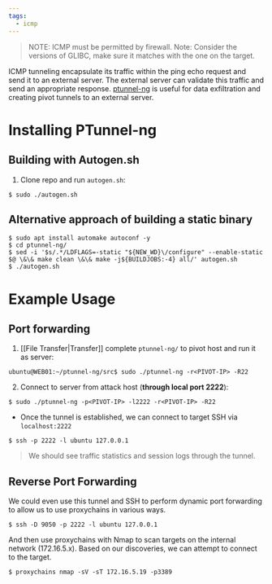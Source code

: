 ```yaml
---
tags:
  - icmp
---
```

>NOTE: ICMP must be permitted by firewall.
>Note: Consider the versions of GLIBC, make sure it matches with the one on the target.

ICMP tunneling encapsulate its traffic within the ping echo request and send it to an external server. The external server can validate this traffic and send an appropriate response. [ptunnel-ng](https://github.com/utoni/ptunnel-ng) is useful for data exfiltration and creating pivot tunnels to an external server.
# Installing PTunnel-ng
## Building with Autogen.sh
1. Clone repo and run `autogen.sh`:
```shell-session
$ sudo ./autogen.sh 
```
## Alternative approach of building a static binary
```shell-session
$ sudo apt install automake autoconf -y
$ cd ptunnel-ng/
$ sed -i '$s/.*/LDFLAGS=-static "${NEW_WD}\/configure" --enable-static $@ \&\& make clean \&\& make -j${BUILDJOBS:-4} all/' autogen.sh
$ ./autogen.sh
```
# Example Usage
## Port forwarding
1. [[File Transfer|Transfer]] complete `ptunnel-ng/` to pivot host and run it as server:
```shell-session
ubuntu@WEB01:~/ptunnel-ng/src$ sudo ./ptunnel-ng -r<PIVOT-IP> -R22
```
2. Connect to server from attack host (**through local port 2222**):
```shell-session
$ sudo ./ptunnel-ng -p<PIVOT-IP> -l2222 -r<PIVOT-IP> -R22
```
- Once the tunnel is established, we can connect to target SSH via `localhost:2222`
```shell-session
$ ssh -p 2222 -l ubuntu 127.0.0.1
```

>We should see traffic statistics and session logs through the tunnel.
## Reverse Port Forwarding
We could even use this tunnel and SSH to perform dynamic port forwarding to allow us to use proxychains in various ways.
```shell-session
$ ssh -D 9050 -p 2222 -l ubuntu 127.0.0.1
```
And then use proxychains with Nmap to scan targets on the internal network (172.16.5.x). Based on our discoveries, we can attempt to connect to the target.
```shell-session
$ proxychains nmap -sV -sT 172.16.5.19 -p3389
```